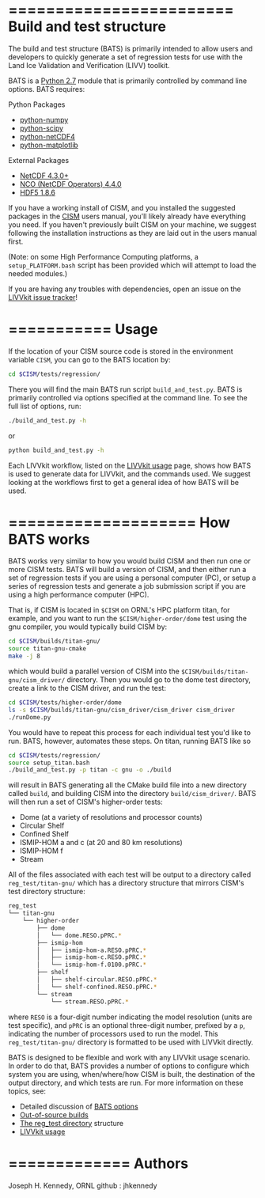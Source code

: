 ========================
Build and test structure
========================

The build and test structure (BATS) is primarily intended to allow users and developers to
quickly generate a set of regression tests for use with the Land Ice Validation
and Verification (LIVV) toolkit. 

BATS is a [Python 2.7](https://www.python.org/) module that is primarily
controlled by command line options. 
BATS requires:

Python Packages 
* [python-numpy](https://pypi.python.org/pypi/numpy) 
* [python-scipy](https://pypi.python.org/pypi/scipy) 
* [python-netCDF4](https://pypi.python.org/pypi/netCDF4) 
* [python-matplotlib](https://pypi.python.org/pypi/matplotlib)

External Packages
* [NetCDF 4.3.0+](http://www.unidata.ucar.edu/software/netcdf/)
* [NCO (NetCDF Operators) 4.4.0](http://nco.sourceforge.net/)
* [HDF5 1.8.6](https://www.hdfgroup.org/HDF5/)

If you have a working install of CISM, and you installed the suggested packages
in the [CISM](http://oceans11.lanl.gov/cism/documentation.html) users manual,
you'll likely already have everything you need. If you haven't previously built
CISM on your machine, we suggest following the installation instructions as they
are laid out in the users manual first.

(Note: on some High Performance Computing platforms, a
`setup_PLATFORM.bash` script has been provided which will attempt to load the
needed modules.)

If you are having any troubles with dependencies, open an issue on the 
[LIVVkit issue tracker](https://github.com/LIVVkit/LIVVkit/issues)!

===========
   Usage
===========

If the location of your CISM source
code is stored in the environment variable `CISM`, you can go to the BATS
location by:

```sh
cd $CISM/tests/regression/
```

There you will find the main BATS run script `build_and_test.py`. BATS is
primarily controlled via options specified at the command line.  To see the full
list of options, run:

```sh
./build_and_test.py -h
```

or 

```sh
python build_and_test.py -h
```

Each LIVVkit workflow, listed on the 
[LIVVkit usage](https://github.com/LIVVkit/LIVVkit/wiki/Usage) page, shows how
BATS is used to generate data for LIVVkit, and the commands used. We suggest
looking at the workflows first to get a general idea of how BATS will be used.  

====================
   How BATS works
====================

BATS works very similar to how you would build CISM and then run one or more CISM
tests. BATS will build a version of CISM, and then either run a set of
regression tests if you are using a personal computer (PC), or setup a series of
regression tests and generate a job submission script if you are using a high
performance computer (HPC). 

That is, if CISM is located in `$CISM`  on ORNL's HPC
platform titan, for example, and you want to run the `$CISM/higher-order/dome`
test using the gnu compiler, you would typically build CISM by:

```sh
cd $CISM/builds/titan-gnu/
source titan-gnu-cmake
make -j 8
```

which would build a parallel version of CISM into the
`$CISM/builds/titan-gnu/cism_driver/`
directory. Then you would go to the dome test directory, create a link to the
CISM driver, and run the test:

```sh
cd $CISM/tests/higher-order/dome
ls -s $CISM/builds/titan-gnu/cism_driver/cism_driver cism_driver
./runDome.py
```

You would have to repeat this process for each individual test you'd like
to run. BATS, however, automates these steps. On titan, running BATS like so

```sh
cd $CISM/tests/regression/
source setup_titan.bash
./build_and_test.py -p titan -c gnu -o ./build
```

will result in BATS generating all the CMake build file into a new directory
called `build`, and building CISM into the directory `build/cism_driver/`. BATS
will then run a set of CISM's higher-order tests:

* Dome (at a variety of resolutions and processor counts)
* Circular Shelf
* Confined Shelf
* ISMIP-HOM a and c (at 20 and 80 km resolutions)
* ISMIP-HOM f
* Stream

All of the files associated with each test will be output to a directory called
`reg_test/titan-gnu/` which has a directory structure that mirrors CISM's test
directory structure: 

```sh
reg_test
└── titan-gnu
    └── higher-order
        ├── dome
        │   └── dome.RESO.pPRC.*
        ├── ismip-hom
        │   ├── ismip-hom-a.RESO.pPRC.*
        │   ├── ismip-hom-c.RESO.pPRC.*
        │   └── ismip-hom-f.0100.pPRC.*
        ├── shelf
        │   ├── shelf-circular.RESO.pPRC.*
        │   └── shelf-confined.RESO.pPRC.*
        └── stream
            └── stream.RESO.pPRC.*
```

where `RESO` is a four-digit number indicating the model resolution (units are
test specific), and `pPRC` is an optional three-digit number, prefixed by a `p`,
indicating the number of processors used to run the model. This 
`reg_test/titan-gnu/` directory is formatted to be used with LIVVkit directly. 

BATS is designed to be flexible and work with any LIVVkit usage scenario. In
order to do that, BATS provides a number of options to configure which system
you are using, when/where/how CISM is built, the destination of the output
directory, and which tests are run. For more information on these topics, see:


* Detailed discussion of [BATS options](https://github.com/LIVVkit/LIVVkit/wiki/BATS-options)
* [Out-of-source builds](https://github.com/LIVVkit/LIVVkit/wiki/CISM-out-of-source-builds)
* [The reg_test directory](https://github.com/LIVVkit/LIVVkit/wiki/BATS-reg-test) structure
* [LIVVkit usage](https://github.com/LIVVkit/LIVVkit/wiki/Usage)

=============
   Authors
=============

Joseph H. Kennedy, ORNL 
    github : jhkennedy
